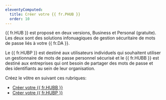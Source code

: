 ```yaml
---
eleventyComputed:
  title: Créer votre {{ fr.PHUB }}
  order: 10
---
```

{{ fr.HUB }} est proposé en deux versions, Business et Personal (gratuite). Les deux sont des solutions infonuagiques de gestion sécuritaire de mots de passe liés à votre {{ fr.DA }}.  

Le {{ fr.HUBP }} est destiné aux utilisateurs individuels qui souhaitent utiliser un gestionnaire de mots de passe personnel sécurisé et le {{ fr.HUBB }} est destiné aux entreprises qui ont besoin de partager des mots de passe et des identifiants au sein de leur organisation.  

Créez le vôtre en suivant ces rubriques:  

* [Créer votre {{ fr.HUBB }}](/fr/hub/getting-started/create-hub/hub-business/)  
* [Créer votre {{ fr.HUBP }}](/fr/hub/getting-started/create-hub/hub-personal/)  

